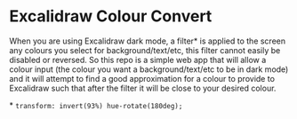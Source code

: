 # Excalidraw Colour Convert

When you are using Excalidraw dark mode, a filter\* is applied to the screen any colours you select for background/text/etc, this filter cannot easily be disabled or reversed. So this repo is a simple web app that will allow a colour input (the colour you want a background/text/etc to be in dark mode) and it will attempt to find a good approximation for a colour to provide to Excalidraw such that after the filter it will be close to your desired colour.

\* `transform: invert(93%) hue-rotate(180deg);`
